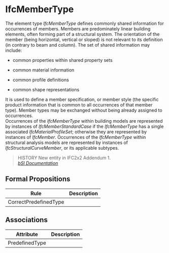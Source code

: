 IfcMemberType
=============
The element type _IfcMemberType_ defines commonly shared information for
occurrences of members. Members are predominately linear building elements,
often forming part of a structural system. The orientation of the member
(being horizontal, vertical or sloped) is not relevant to its definition (in
contrary to beam and column). The set of shared information may include:  

  

  * common properties within shared property sets
  

  * common material information
  

  * common profile definitions
  

  * common shape representations
  

  
It is used to define a member specification, or member style (the specific
product information that is common to all occurrences of that member type).
Member types may be exchanged without being already assigned to occurrences.  
Occurrences of the _IfcMemberType_ within building models are represented by
instances of _IfcMemberStandardCase_ if the _IfcMemberType_ has a single
associated _IfcMaterialProfileSet_; otherwise they are represented by
instances of _IfcMember_. Occurrences of the _IfcMemberType_ within structural
analysis models are represented by instances of _IfcStructuralCurveMember_, or
its applicable subtypes.  
> HISTORY New entity in IFC2x2 Addendum 1.  
[ _bSI
Documentation_](https://standards.buildingsmart.org/IFC/DEV/IFC4_2/FINAL/HTML/schema/ifcsharedbldgelements/lexical/ifcmembertype.htm)


Formal Propositions
-------------------
| Rule                  | Description   |
|-----------------------|---------------|
| CorrectPredefinedType |               |

Associations
------------
| Attribute      | Description   |
|----------------|---------------|
| PredefinedType |               |

